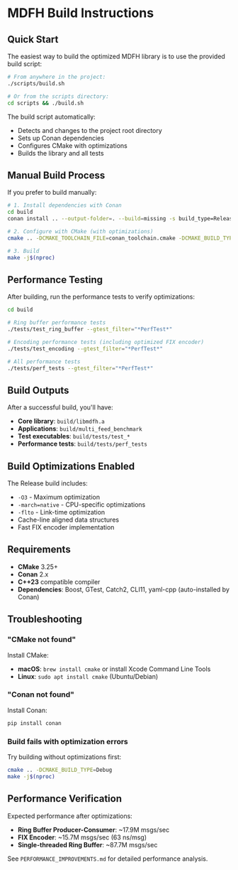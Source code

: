 # MDFH Build Instructions

## Quick Start

The easiest way to build the optimized MDFH library is to use the provided build script:

```bash
# From anywhere in the project:
./scripts/build.sh

# Or from the scripts directory:
cd scripts && ./build.sh
```

The build script automatically:
- Detects and changes to the project root directory
- Sets up Conan dependencies
- Configures CMake with optimizations
- Builds the library and all tests

## Manual Build Process

If you prefer to build manually:

```bash
# 1. Install dependencies with Conan
cd build
conan install .. --output-folder=. --build=missing -s build_type=Release

# 2. Configure with CMake (with optimizations)
cmake .. -DCMAKE_TOOLCHAIN_FILE=conan_toolchain.cmake -DCMAKE_BUILD_TYPE=Release

# 3. Build
make -j$(nproc)
```

## Performance Testing

After building, run the performance tests to verify optimizations:

```bash
cd build

# Ring buffer performance tests
./tests/test_ring_buffer --gtest_filter="*PerfTest*"

# Encoding performance tests (including optimized FIX encoder)
./tests/test_encoding --gtest_filter="*PerfTest*"

# All performance tests
./tests/perf_tests --gtest_filter="*PerfTest*"
```

## Build Outputs

After a successful build, you'll have:

- **Core library**: `build/libmdfh.a`
- **Applications**: `build/multi_feed_benchmark`
- **Test executables**: `build/tests/test_*`
- **Performance tests**: `build/tests/perf_tests`

## Build Optimizations Enabled

The Release build includes:
- `-O3` - Maximum optimization
- `-march=native` - CPU-specific optimizations
- `-flto` - Link-time optimization
- Cache-line aligned data structures
- Fast FIX encoder implementation

## Requirements

- **CMake** 3.25+
- **Conan** 2.x
- **C++23** compatible compiler
- **Dependencies**: Boost, GTest, Catch2, CLI11, yaml-cpp (auto-installed by Conan)

## Troubleshooting

### "CMake not found"
Install CMake:
- **macOS**: `brew install cmake` or install Xcode Command Line Tools
- **Linux**: `sudo apt install cmake` (Ubuntu/Debian)

### "Conan not found"
Install Conan:
```bash
pip install conan
```

### Build fails with optimization errors
Try building without optimizations first:
```bash
cmake .. -DCMAKE_BUILD_TYPE=Debug
make -j$(nproc)
```

## Performance Verification

Expected performance after optimizations:
- **Ring Buffer Producer-Consumer**: ~17.9M msgs/sec
- **FIX Encoder**: ~15.7M msgs/sec (63 ns/msg)
- **Single-threaded Ring Buffer**: ~87.7M msgs/sec

See `PERFORMANCE_IMPROVEMENTS.md` for detailed performance analysis. 